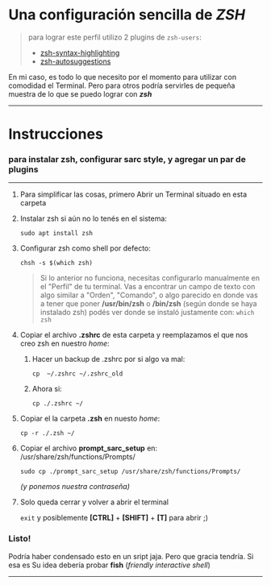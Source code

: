 <!-- 
    Español (Spanish)

    Este es un archivo de markdown, podés verlo correctamente, en VSCode
    presionando las teclas: CTRL + SHIFT + V
-->

# Una configuración sencilla de *ZSH*

> para lograr este perfil utilizo 2 plugins de `zsh-users`:
> * [zsh-syntax-highlighting](https://github.com/zsh-users/zsh-syntax-highlighting)
> * [zsh-autosuggestions](https://github.com/zsh-users/zsh-autosuggestions)

En mi caso, es todo lo que necesito por el momento para utilizar con comodidad
el Terminal. Pero para otros podría servirles de pequeña muestra de lo que se
puedo lograr con ***zsh***

---

# Instrucciones

### para instalar zsh, configurar sarc style, y agregar un par de plugins

---

1. Para simplificar las cosas, primero Abrir un Terminal situado en esta carpeta

1. Instalar zsh si aún no lo tenés en el sistema:

    `sudo apt install zsh`

1. Configurar zsh como shell por defecto:

    `chsh -s $(which zsh)`
    > Si lo anterior no funciona, necesitas configurarlo manualmente en el
    > "Perfil" de tu terminal. Vas a encontrar un campo de texto con algo 
    > similar a "Orden", "Comando", o algo parecido en donde vas a tener que 
    > poner **/usr/bin/zsh** o **/bin/zsh** (según donde se haya instalado zsh)
    > podés ver donde se instaló justamente con: `which zsh`

1. Copiar el archivo **.zshrc** de esta carpeta y reemplazamos el que nos creo 
    zsh en nuestro *home*:

    1. Hacer un backup de .zshrc por si algo va mal:

        `cp  ~/.zshrc ~/.zshrc_old`

    1. Ahora si:

        `cp ./.zshrc ~/`

1. Copiar el la carpeta **.zsh** en nuesto *home*:

    `cp -r ./.zsh ~/`

1. Copiar el archivo **prompt_sarc_setup** en: /usr/share/zsh/functions/Prompts/

    `sudo cp ./prompt_sarc_setup /usr/share/zsh/functions/Prompts/`

    *(y ponemos nuestra contraseña)*

1. Solo queda cerrar y volver a abrir el terminal 

    `exit` y posiblemente **[CTRL]** + **[SHIFT]** + **[T]** para abrir ;)

### Listo!

Podría haber condensado esto en un sript jaja. Pero que gracia tendría.
Si esa es Su idea debería probar **fish** (*friendly interactive shell*)

---